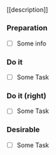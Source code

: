 ## 

[[description]]

### Preparation

- [ ] Some info

### Do it

- [ ] Some Task

### Do it (right)

- [ ] Some Task

### Desirable

- [ ] Some Task
